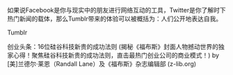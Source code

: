 如果说Facebook是你与现实中的朋友进行网络互动的工具，Twitter是你了解时下热门新闻的载体，那么Tumblr带来的体验可以被概括为：人们公开地表达自我。

Tumblr



创业头条：16位硅谷科技新贵的成功法则 (揭秘《福布斯》封面人物撼动世界的独家心得！聚焦硅谷科技新贵的成功法则，直击最热门创业公司的商业模式！) by [美]兰德尔·莱恩（Randall Lane）及《福布斯》杂志编辑部 (z-lib.org)
